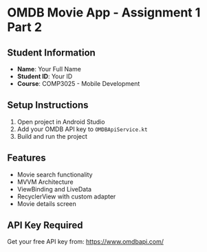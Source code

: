 # OMDB Movie App - Assignment 1 Part 2

## Student Information
- **Name**: Your Full Name
- **Student ID**: Your ID
- **Course**: COMP3025 - Mobile Development

## Setup Instructions
1. Open project in Android Studio
2. Add your OMDB API key to `OMDBApiService.kt`
3. Build and run the project

## Features
- Movie search functionality
- MVVM Architecture
- ViewBinding and LiveData
- RecyclerView with custom adapter
- Movie details screen

## API Key Required
Get your free API key from: https://www.omdbapi.com/

